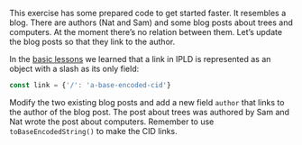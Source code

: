 This exercise has some prepared code to get started faster. It resembles a blog. There are authors (Nat and Sam) and some blog posts about trees and computers. At the moment there’s no relation between them. Let’s update the blog posts so that they link to the author.

In the [basic lessons](#/basics/02) we learned that a link in IPLD is represented as an object with a slash as its only field:

```javascript
const link = {'/': 'a-base-encoded-cid'}
```

Modify the two existing blog posts and add a new field `author` that links to the author of the blog post. The post about trees was authored by Sam and Nat wrote the post about computers. Remember to use `toBaseEncodedString()` to make the CID links.
